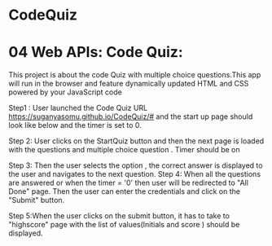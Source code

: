# CodeQuiz
# 04 Web APIs: Code Quiz:
This project is about the code Quiz with multiple choice questions.This app will run in the browser and feature dynamically updated HTML and CSS powered by your JavaScript code

Step1 : User launched the Code Quiz URL    https://suganyasomu.github.io/CodeQuiz/#
and the start up page should look like below and the timer is set to 0.
 
Step 2: User clicks on the StartQuiz button and then the next page is loaded with the questions and multiple choice question . Timer should be on 
 
Step 3: Then the user selects the option , the correct answer is displayed to the user and navigates to the next question.
Step 4: When all the questions are answered  or when the timer = '0' then user will be redirected to "All Done" page. Then the user can enter the credentials and click on the "Submit" button.
 

Step 5:When the user clicks on the submit button, it has to take to "highscore" page with the list of values(Initials and score ) should be displayed.

 
